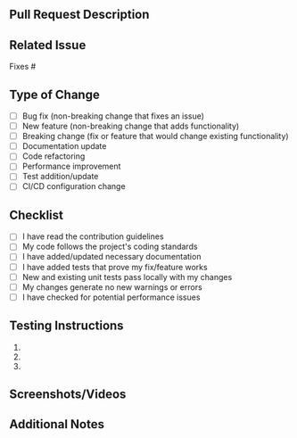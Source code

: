 ## Pull Request Description
<!-- Provide a summary of your changes -->

## Related Issue
<!-- Link to the related issue (if applicable) -->
Fixes #

## Type of Change
<!-- Mark the appropriate option with an "x" -->
- [ ] Bug fix (non-breaking change that fixes an issue)
- [ ] New feature (non-breaking change that adds functionality)
- [ ] Breaking change (fix or feature that would change existing functionality)
- [ ] Documentation update
- [ ] Code refactoring
- [ ] Performance improvement
- [ ] Test addition/update
- [ ] CI/CD configuration change

## Checklist
<!-- Mark completed items with an "x" -->
- [ ] I have read the contribution guidelines
- [ ] My code follows the project's coding standards
- [ ] I have added/updated necessary documentation
- [ ] I have added tests that prove my fix/feature works
- [ ] New and existing unit tests pass locally with my changes
- [ ] My changes generate no new warnings or errors
- [ ] I have checked for potential performance issues

## Testing Instructions
<!-- Steps to test your changes -->
1. 
2. 
3. 

## Screenshots/Videos
<!-- If applicable, add visual evidence of the changes -->

## Additional Notes
<!-- Any other information that reviewers should know -->
